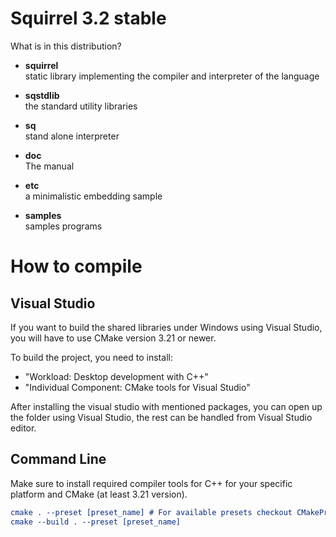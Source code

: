 # Squirrel 3.2 stable

What is in this distribution?

- **squirrel**  
    static library implementing the compiler and interpreter of the language

- **sqstdlib**  
    the standard utility libraries

- **sq**  
    stand alone interpreter

- **doc**  
    The manual

- **etc**  
    a minimalistic embedding sample

- **samples**  
    samples programs


# How to compile

## Visual Studio
If you want to build the shared libraries under Windows using Visual
Studio, you will have to use CMake version 3.21 or newer.

To build the project, you need to install:
- "Workload: Desktop development with C++"
- "Individual Component: CMake tools for Visual Studio"

After installing the visual studio with mentioned packages, you can
open up the folder using Visual Studio, the rest can be handled from
Visual Studio editor.

## Command Line
Make sure to install required compiler tools for C++ for your specific
platform and CMake (at least 3.21 version).

```cmake
cmake . --preset [preset_name] # For available presets checkout CMakePresets.json file
cmake --build . --preset [preset_name]
```